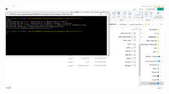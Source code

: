 ![alt text](https://github.com/abdullahmaherr/Embedded-System/blob/main/Embedded%20C/ARM_Cortex-M3/ARM_Cortex-M3.png)